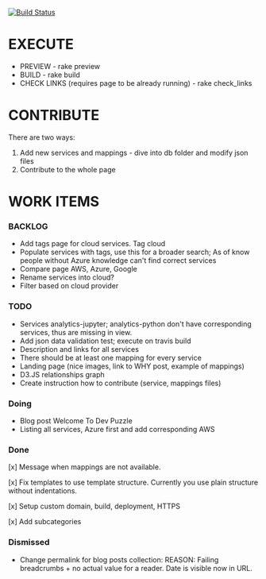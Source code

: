 
[![Build Status](https://travis-ci.org/valdasm/dev-puzzle.svg?branch=master)](https://travis-ci.org/valdasm/dev-puzzle)

# EXECUTE
* PREVIEW - rake preview
* BUILD - rake build 
* CHECK LINKS (requires page to be already running) - rake check_links 

# CONTRIBUTE
There are two ways:
1. Add new services and mappings - dive into db folder and modify json files
2. Contribute to the whole page

# WORK ITEMS

### BACKLOG
* Add tags page for cloud services. Tag cloud
* Populate services with tags, use this for a broader search; As of know people without Azure knowledge can't find correct services
* Compare page AWS, Azure, Google
* Rename services into cloud?
* Filter based on cloud provider 

### TODO

* Services analytics-jupyter; analytics-python don't have corresponding services, thus are missing in view.
* Add json data validation test; execute on travis build
* Description and links for all services
* There should be at least one mapping for every service
* Landing page (nice images, link to WHY post, example of mappings)
* D3.JS relationships graph
* Create instruction how to contribute (service, mappings files)

### Doing
* Blog post Welcome To Dev Puzzle
* Listing all services, Azure first and add corresponding AWS


### Done
[x] Message when mappings are not available.

[x] Fix templates to use template structure. Currently you use plain structure without indentations.

[x] Setup custom domain, build, deployment, HTTPS

[x] Add subcategories


### Dismissed
* Change permalink for blog posts collection: REASON: Failing breadcrumbs + no actual value for a reader. Date is visible now in URL.
